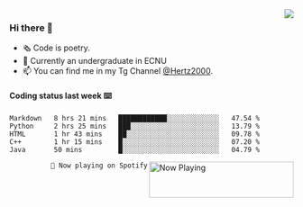 <img  align="right" src="https://github-readme-stats.vercel.app/api?username=BillChen2K&show_icons=true&count_private=true&hide_title=true">

### Hi there 👋

- 🗞 Code is poetry.
- 🌱 Currently an undergraduate in ECNU
- 📫 You can find me in my Tg Channel [@Hertz2000](https://t.me/Hertz2000).

#### Coding status last week ⌨️

<!--START_SECTION:waka-->
```text
Markdown   8 hrs 21 mins   ████████████░░░░░░░░░░░░░   47.54 % 
Python     2 hrs 25 mins   ███░░░░░░░░░░░░░░░░░░░░░░   13.79 % 
HTML       1 hr 43 mins    ██░░░░░░░░░░░░░░░░░░░░░░░   09.78 % 
C++        1 hr 15 mins    █░░░░░░░░░░░░░░░░░░░░░░░░   07.20 % 
Java       50 mins         █░░░░░░░░░░░░░░░░░░░░░░░░   04.79 %
```
<!--END_SECTION:waka-->


<div>
<a href="https://spotify-now-playing.billchen2k.vercel.app/now-playing?open">
   <img align="right" src="https://spotify-now-playing.billchen2k.vercel.app/now-playing" width="256" height="64" alt="Now Playing">
</a>
</div>

<div>
<p align="right"><code>🎵 Now playing on Spotify</code></p>
</div>

<!--
**BillChen2K/BillChen2K** is a ✨ _special_ ✨ repository because its `README.md` (this file) appears on your GitHub profile.

Here are some ideas to get you started:

- 🔭 I’m currently working on ...
- 🌱 I’m currently learning ...
- 👯 I’m looking to collaborate on ...
- 🤔 I’m looking for help with ...
- 💬 Ask me about ...
- 📫 How to reach me: ...
- 😄 Pronouns: ...
- ⚡ Fun fact: ...
-->
